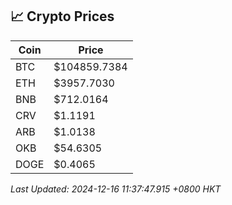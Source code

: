 ## 📈 Crypto Prices

| Coin | Price |
| ---- | ----- |
| BTC | $104859.7384 |
| ETH | $3957.7030 |
| BNB | $712.0164 |
| CRV | $1.1191 |
| ARB | $1.0138 |
| OKB | $54.6305 |
| DOGE | $0.4065 |

_Last Updated: 2024-12-16 11:37:47.915 +0800 HKT_